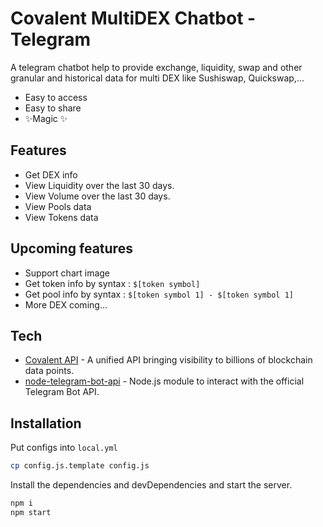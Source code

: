 # Covalent MultiDEX Chatbot - Telegram
A telegram chatbot help to provide exchange, liquidity, swap and other granular and historical data for multi DEX like Sushiswap, Quickswap,...

- Easy to access
- Easy to share 
- ✨Magic ✨

## Features

- Get DEX info
- View Liquidity over the last 30 days.
- View Volume over the last 30 days.
- View Pools data
- View Tokens data

## Upcoming features
- Support chart image
- Get token info by syntax : ``` $[token symbol] ```
- Get pool info by syntax : ``` $[token symbol 1] - $[token symbol 1] ```
- More DEX coming...

## Tech


- [Covalent API](https://www.covalenthq.com/) - A unified API bringing visibility to billions of blockchain data points.
- [node-telegram-bot-api](https://github.com/yagop/node-telegram-bot-api) - Node.js module to interact with the official Telegram Bot API.


## Installation


Put configs into `local.yml`
```sh
cp config.js.template config.js
```
Install the dependencies and devDependencies and start the server.

```sh
npm i
npm start
```


